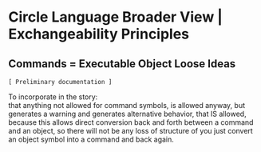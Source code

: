 Circle Language Broader View | Exchangeability Principles
=========================================================

Commands = Executable Object Loose Ideas 
----------------------------------------

`[ Preliminary documentation ]`

To incorporate in the story:  
that anything not allowed for command symbols, is allowed anyway, but generates a warning and generates alternative behavior, that IS allowed, because this allows direct conversion back and forth between a command and an object, so there will not be any loss of structure of you just convert an object symbol into a command and back again.